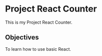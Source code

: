 # Project React Counter

This is my Project React Counter.

## Objectives

To learn how to use basic React.

